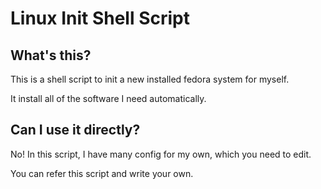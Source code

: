 # Linux Init Shell Script

## What's this?

This is a shell script to init a new installed fedora system for myself.

It install all of the software I need automatically.

## Can I use it directly?

No! In this script, I have many config for my own, which you need to edit.

You can refer this script and write your own.
